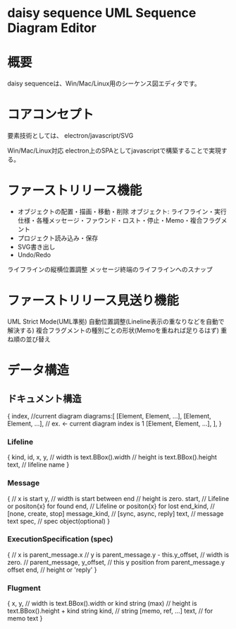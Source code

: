 daisy sequence UML Sequence Diagram Editor
====

# 概要
daisy sequenceは、Win/Mac/Linux用のシーケンス図エディタです。

# コアコンセプト
要素技術としては、 electron/javascript/SVG

Win/Mac/Linux対応
electron上のSPAとしてjavascriptで構築することで実現する。


# ファーストリリース機能
- オブジェクトの配置・描画・移動・削除
 オブジェクト:
  ライフライン・実行仕様・各種メッセージ・ファウンド・ロスト・停止・Memo・複合フラグメント
- プロジェクト読み込み・保存
- SVG書き出し
- Undo/Redo

ライフラインの縦横位置調整
メッセージ終端のライフラインへのスナップ

# ファーストリリース見送り機能
UML Strict Mode(UML準拠)
自動位置調整(Lineline表示の重なりなどを自動で解決する)
複合フラグメントの種別ごとの形状(Memoを重ねれば足りるはず)
重ね順の並び替え


# データ構造

## ドキュメント構造
{
	index,				//current diagram
	diagrams:[
		[Element, Element, ...],
		[Element, Element, ...], // ex. <- current diagram index is 1
		[Element, Element, ...],
	],
}

### Lifeline
{
	kind, id,
	x,
	y,
	// width is text.BBox().width
	// height is text.BBox().height
	text,		// lifeline name
}

### Message
{
	// x is start
	y,
	// width is start between end
	// height is zero.
	start,		// Lifeline or positon{x} for found
	end,		// Lifeline or positon{x} for lost
	end_kind,	// [none, create, stop]
	message_kind,		// [sync, async, reply]
	text,		// message text
	spec,		// spec object(optional)
}

### ExecutionSpecification (spec)
{
	// x is parent_message.x
	// y is parent_message.y - this.y_offset,
	// width is zero.
	// parent_message,
	y_offset,	// this y position from parent_message.y offset
	end,		// height or 'reply'
}

### Flugment
{
	x,
	y,
	// width is text.BBox().width or kind string (max)
	// height is text.BBox().height + kind string
	kind,		// string [memo, ref, ...]
	text,		// for memo text
}



